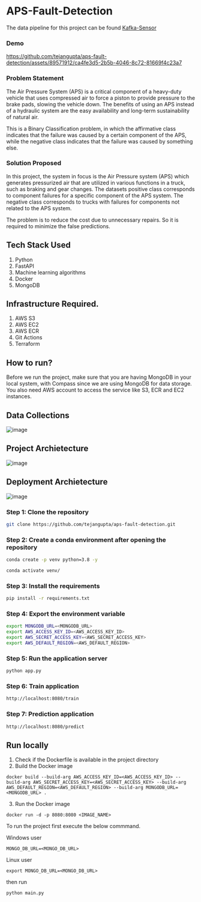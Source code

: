 # APS-Fault-Detection

The data pipeline for this project can be found
[Kafka-Sensor](https://github.com/tejangupta/Kafka-Sensor "Data Pipeline")

### Demo

https://github.com/tejangupta/aps-fault-detection/assets/89571912/ca4fe3d5-2b5b-4046-8c72-81669f4c23a7

### Problem Statement
The Air Pressure System (APS) is a critical component of a heavy-duty vehicle that uses compressed air to force a piston to provide pressure to the brake pads, slowing the vehicle down. The benefits of using an APS instead of a hydraulic system are the easy availability and long-term sustainability of natural air.

This is a Binary Classification problem, in which the affirmative class indicates that the failure was caused by a certain component of the APS, while the negative class
indicates that the failure was caused by something else.

### Solution Proposed 
In this project, the system in focus is the Air Pressure system (APS) which generates pressurized air that are utilized in various functions in a truck, such as braking and gear changes. The datasets positive class corresponds to component failures for a specific component of the APS system. The negative class corresponds to trucks with failures for components not related to the APS system.

The problem is to reduce the cost due to unnecessary repairs. So it is required to minimize the false predictions.
## Tech Stack Used
1. Python 
2. FastAPI 
3. Machine learning algorithms
4. Docker
5. MongoDB

## Infrastructure Required.

1. AWS S3
2. AWS EC2
3. AWS ECR
4. Git Actions
5. Terraform

## How to run?
Before we run the project, make sure that you are having MongoDB in your local system, with Compass since we are using MongoDB for data storage. You also need AWS account to access the service like S3, ECR and EC2 instances.

## Data Collections
![image](https://user-images.githubusercontent.com/57321948/193536736-5ccff349-d1fb-486e-b920-02ad7974d089.png)


## Project Archietecture
![image](https://user-images.githubusercontent.com/57321948/193536768-ae704adc-32d9-4c6c-b234-79c152f756c5.png)


## Deployment Archietecture
![image](https://user-images.githubusercontent.com/57321948/193536973-4530fe7d-5509-4609-bfd2-cd702fc82423.png)


### Step 1: Clone the repository
```bash
git clone https://github.com/tejangupta/aps-fault-detection.git
```

### Step 2: Create a conda environment after opening the repository

```bash
conda create -p venv python=3.8 -y
```

```bash
conda activate venv/
```

### Step 3: Install the requirements
```bash
pip install -r requirements.txt
```

### Step 4: Export the environment variable
```bash
export MONGODB_URL=<MONGODB_URL>
export AWS_ACCESS_KEY_ID=<AWS_ACCESS_KEY_ID>
export AWS_SECRET_ACCESS_KEY=<AWS_SECRET_ACCESS_KEY>
export AWS_DEFAULT_REGION=<AWS_DEFAULT_REGION>
```

### Step 5: Run the application server
```bash
python app.py
```

### Step 6: Train application
```bash
http://localhost:8080/train
```

### Step 7: Prediction application
```bash
http://localhost:8080/predict
```

## Run locally
1. Check if the Dockerfile is available in the project directory
2. Build the Docker image
```
docker build --build-arg AWS_ACCESS_KEY_ID=<AWS_ACCESS_KEY_ID> --build-arg AWS_SECRET_ACCESS_KEY=<AWS_SECRET_ACCESS_KEY> --build-arg AWS_DEFAULT_REGION=<AWS_DEFAULT_REGION> --build-arg MONGODB_URL=<MONGODB_URL> . 
```

3. Run the Docker image
```
docker run -d -p 8080:8080 <IMAGE_NAME>
```

To run the project first execute the below commmand.

Windows user
```
MONGO_DB_URL=<MONGO_DB_URL>
```

Linux user
```
export MONGO_DB_URL=<MONGO_DB_URL>
```

then run 
```
python main.py
```
